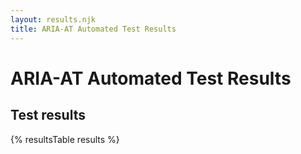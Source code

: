 ```yaml
---
layout: results.njk
title: ARIA-AT Automated Test Results
---
```

# ARIA-AT Automated Test Results

## Test results

{% resultsTable results %}
